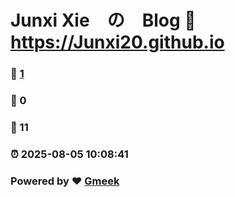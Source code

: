 # Junxi Xie　の　Blog :link: https://Junxi20.github.io 
### :page_facing_up: [1](https://Junxi20.github.io/tag.html) 
### :speech_balloon: 0 
### :hibiscus: 11 
### :alarm_clock: 2025-08-05 10:08:41 
### Powered by :heart: [Gmeek](https://github.com/Meekdai/Gmeek)
